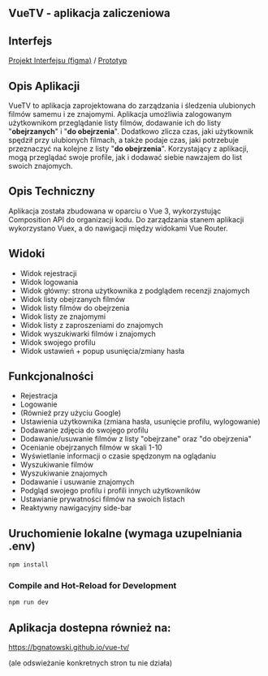 ## VueTV - aplikacja zaliczeniowa

## Interfejs
[Projekt Interfejsu (figma)](https://www.figma.com/file/ToCZtfqYqHsnE4Ot6ljAUn/VueTV?type=design&node-id=0%3A1&mode=design&t=svhmutbHMhWSaJMN-1) / [Prototyp](https://www.figma.com/proto/ToCZtfqYqHsnE4Ot6ljAUn/VueTV?type=design&node-id=2-2&t=Pf1pyUOi2yhRJpBO-0&scaling=min-zoom&page-id=0%3A1&starting-point-node-id=2%3A2)
## Opis Aplikacji
VueTV to aplikacja zaprojektowana do zarządzania i śledzenia ulubionych filmów samemu i ze znajomymi. Aplikacja umożliwia zalogowanym użytkownikom przeglądanie listy filmów, dodawanie ich do listy "**obejrzanych**" i "**do obejrzenia**". Dodatkowo zlicza czas, jaki użytkownik spędził przy ulubionych filmach, a także podaje czas, jaki potrzebuje przeznaczyć na kolejne z listy "**do obejrzenia**". Korzystający z aplikacji, mogą przeglądać swoje profile, jak i dodawać  siebie nawzajem do list swoich znajomych.

## Opis Techniczny
Aplikacja została zbudowana w oparciu o Vue 3, wykorzystując Composition API do organizacji kodu. Do zarządzania stanem aplikacji wykorzystano Vuex, a do nawigacji między widokami Vue Router.

## Widoki
 * Widok rejestracji
 * Widok logowania
 * Widok główny: strona użytkownika z podglądem recenzji znajomych
 * Widok listy obejrzanych filmów
 * Widok listy filmów do obejrzenia
 * Widok listy ze znajomymi
 * Widok listy z zaproszeniami do znajomych
 * Widok wyszukiwarki filmów i znajomych
 * Widok swojego profilu
 * Widok ustawień + popup usunięcia/zmiany hasła

## Funkcjonalności
 * Rejestracja
 * Logowanie
 * (Również przy użyciu Google)
 * Ustawienia użytkownika (zmiana hasła, usunięcie profilu, wylogowanie)
 * Dodawanie zdjęcia do swojego profilu
 * Dodawanie/usuwanie filmów z listy "obejrzane" oraz "do obejrzenia"
 * Ocenianie obejrzanych filmów w skali 1-10
 * Wyświetlanie informacji o czasie spędzonym na oglądaniu
 * Wyszukiwanie filmów
 * Wyszukiwanie znajomych
 * Dodawanie i usuwanie znajomych
 * Podgląd swojego profilu i profili innych użytkowników
 * Ustawianie prywatności filmów na swoich listach
 * Reaktywny nawigacyjny side-bar

## Uruchomienie lokalne (wymaga uzupelniania .env)

```sh
npm install
```

### Compile and Hot-Reload for Development

```sh
npm run dev
```

## Aplikacja dostepna również na:

https://bgnatowski.github.io/vue-tv/

(ale odswieżanie konkretnych stron tu nie działa) 
